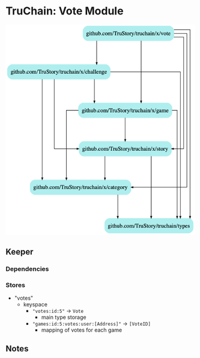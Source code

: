 # TruChain: Vote Module

![](dep.png)

## Keeper

### Dependencies

### Stores
* "votes"
    *  keyspace
        * `"votes:id:5"` -> `Vote`
            * main type storage
        * `"games:id:5:votes:user:[Address]"` -> `[VoteID]`
            * mapping of votes for each game

## Notes

